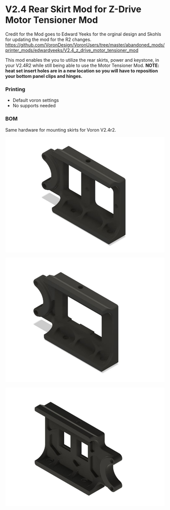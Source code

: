 # V2.4 Rear Skirt Mod for Z-Drive Motor Tensioner Mod

Credit for the Mod goes to Edward Yeeks for the orginal design and Skohls for updating the mod for the R2 changes.
https://github.com/VoronDesign/VoronUsers/tree/master/abandoned_mods/printer_mods/edwardyeeks/V2.4_z_drive_motor_tensioner_mod

This mod enables the you to utilize the rear skirts, power and keystone, in your V2.4R2 while still being able to use the Motor Tensioner Mod.
**NOTE: heat set insert holes are in a new location so you will have to reposition your bottom panel clips and hinges.**

### Printing
  * Default voron settings
  * No supports needed
  
### BOM
Same hardware for mounting skirts for Voron V2.4r2.

![V2.4R2_Z-Drive_Motor_Tension_Mod_Rear_Skirts](Images/Filtered_Inlet_Skirt_Mod.JPG)

![V2.4R2_Z-Drive_Motor_Tension_Mod_Rear_Skirts](Images/IEC-GS_Skirt_Mod.JPG)

![V2.4R2_Z-Drive_Motor_Tension_Mod_Rear_Skirts](Images/Keystone_Skirt_Mod.JPG)
